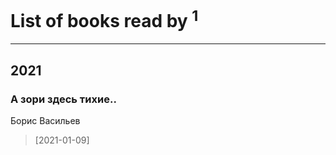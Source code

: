 # List of books read by [](https://plus.google.com/u/0/105111610427730505830/)<sup>1</sup>
---

## 2021

### А зори здесь тихие..
Борис Васильев
> [2021-01-09] 



